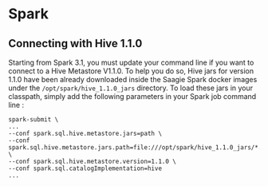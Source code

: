 # Spark

## Connecting with Hive 1.1.0

Starting from Spark 3.1, you must update your command line if you want to connect to a Hive Metastore V1.1.0. 
To help you do so, Hive jars for version 1.1.0 have been already downloaded inside the Saagie Spark docker images under the `/opt/spark/hive_1.1.0_jars` directory.
To load these jars in your classpath, simply add the following parameters in your Spark job command line : 

```
spark-submit \
...
--conf spark.sql.hive.metastore.jars=path \
--conf spark.sql.hive.metastore.jars.path=file:///opt/spark/hive_1.1.0_jars/*.jar \
--conf spark.sql.hive.metastore.version=1.1.0 \
--conf spark.sql.catalogImplementation=hive
... 
```

